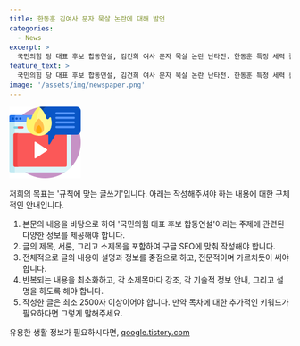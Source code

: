 ```yaml
---
title: 한동훈 김여사 문자 묵살 논란에 대해 발언
categories:
  - News
excerpt: >
  국민의힘 당 대표 후보 합동연설, 김건희 여사 문자 묵살 논란 난타전. 한동훈 특정 세력 활개치지 못하게 발언, 다른 주자들 강력 비판. 나경원 한동훈, 원희룡 심판해달라 발언. 원희룡 당정이 갈라지면 다 죽는다 강력 저격. 윤상현 한 전 위원장 깔끔히 사과하라 촉구. 다음주 MBN 토론회에서 격돌 예고.
feature_text: >
  국민의힘 당 대표 후보 합동연설, 김건희 여사 문자 묵살 논란 난타전. 한동훈 특정 세력 활개치지 못하게 발언, 다른 주자들 강력 비판. 나경원 한동훈, 원희룡 심판해달라 발언. 원희룡 당정이 갈라지면 다 죽는다 강력 저격. 윤상현 한 전 위원장 깔끔히 사과하라 촉구. 다음주 MBN 토론회에서 격돌 예고.
image: '/assets/img/newspaper.png'
---
```


<p><img src="/assets/img/news.png" alt="rentncar 속보" /></p>

<p>저희의 목표는 '규칙에 맞는 글쓰기'입니다. 아래는 작성해주셔야 하는 내용에 대한 구체적인 안내입니다.</p>

<ol>
<li>본문의 내용을 바탕으로 하여 '국민의힘 대표 후보 합동연설'이라는 주제에 관련된 다양한 정보를 제공해야 합니다.</li>
<li>글의 제목, 서론, 그리고 소제목을 포함하여 구글 SEO에 맞춰 작성해야 합니다.</li>
<li>전체적으로 글의 내용이 설명과 정보를 중점으로 하고, 전문적이며 가르치듯이 써야 합니다.</li>
<li>반복되는 내용을 최소화하고, 각 소제목마다 강조, 각 기술적 정보 안내, 그리고 설명을 하도록 해야 합니다.</li>
<li>작성한 글은 최소 2500자 이상이어야 합니다. 만약 목차에 대한 추가적인 키워드가 필요하다면 그렇게 말해주세요.</li>
</ol>
유용한 생활 정보가 필요하시다면, <a href="https://qoogle.tistory.com" rel="dofollow">qoogle.tistory.com</a>


